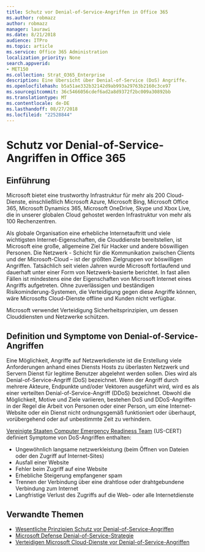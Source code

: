 ```yaml
---
title: Schutz vor Denial-of-Service-Angriffen in Office 365
ms.author: robmazz
author: robmazz
manager: laurawi
ms.date: 8/21/2018
audience: ITPro
ms.topic: article
ms.service: Office 365 Administration
localization_priority: None
search.appverid:
- MET150
ms.collection: Strat_O365_Enterprise
description: Eine Übersicht über Denial-of-Service (DoS) Angriffe.
ms.openlocfilehash: b5a51ae332b32142d9ab993a29763b2160c3ce97
ms.sourcegitcommit: 36c5466056cdef6ad2a8d9372f2bc009a30892bb
ms.translationtype: MT
ms.contentlocale: de-DE
ms.lasthandoff: 08/27/2018
ms.locfileid: "22528844"
---
```

# <a name="defending-against-denial-of-service-attacks-in-office-365"></a>Schutz vor Denial-of-Service-Angriffen in Office 365

## <a name="introduction"></a>Einführung
Microsoft bietet eine trustworthy Infrastruktur für mehr als 200 Cloud-Dienste, einschließlich Microsoft Azure, Microsoft Bing, Microsoft Office 365, Microsoft Dynamics 365, Microsoft OneDrive, Skype und Xbox Live, die in unserer globalen Cloud gehostet werden Infrastruktur von mehr als 100 Rechenzentren.

Als globale Organisation eine erhebliche Internetauftritt und viele wichtigsten Internet-Eigenschaften, die Clouddienste bereitstellen, ist Microsoft eine große, allgemeine Ziel für Hacker und andere böswilligen Personen. Die Netzwerk - Schicht für die Kommunikation zwischen Clients und der Microsoft-Cloud – ist der größten Zielgruppen vor böswilligen Angriffen. Tatsächlich seit vielen Jahren wurde Microsoft fortlaufend und dauerhaft unter einer Form von Netzwerk-basierte berichtet. In fast allen Fällen ist mindestens eine der Eigenschaften von Microsoft Internet eines Angriffs aufgetreten. Ohne zuverlässigen und beständigen Risikominderung-Systemen, die Verteidigung gegen diese Angriffe können, wäre Microsofts Cloud-Dienste offline und Kunden nicht verfügbar.

Microsoft verwendet Verteidigung Sicherheitsprinzipien, um dessen Clouddiensten und Netzwerke schützen. 

## <a name="definition-and-symptoms-of-denial-of-service-attacks"></a>Definition und Symptome von Denial-of-Service-Angriffen
Eine Möglichkeit, Angriffe auf Netzwerkdienste ist die Erstellung viele Anforderungen anhand eines Diensts Hosts zu überlasten Netzwerk und Servern Dienst für legitime Benutzer abgelehnt werden sollen. Dies wird als Denial-of-Service-Angriff (DoS) bezeichnet. Wenn der Angriff durch mehrere Akteure, Endpunkte und/oder Vektoren ausgeführt wird, wird es als einer verteilten Denial-of-Service-Angriff (DDoS) bezeichnet. Obwohl die Möglichkeit, Motive und Ziele variieren, bestehen DoS und DDoS-Angriffen in der Regel die Arbeit von Personen oder einer Person, um eine Internet-Website oder ein Dienst nicht ordnungsgemäß funktioniert oder überhaupt, vorübergehend oder auf unbestimmte Zeit zu verhindern.

[Vereinigte Staaten Computer Emergency Readiness Team](https://www.us-cert.gov/) (US-CERT) definiert Symptome von DoS-Angriffen enthalten:
- Ungewöhnlich langsame netzwerkleistung (beim Öffnen von Dateien oder den Zugriff auf Internet-Sites)
- Ausfall einer Website
- Fehler beim Zugriff auf eine Website
- Erhebliche Steigerung empfangener spam
- Trennen der Verbindung über eine drahtlose oder drahtgebundene Verbindung zum Internet
- Langfristige Verlust des Zugriffs auf die Web- oder alle Internetdienste

## <a name="related-topics"></a>Verwandte Themen
- [Wesentliche Prinzipien Schutz vor Denial-of-Service-Angriffen](office-365-core-principles-of-defense-against-dos-attacks.md)
- [Microsoft Defense Denial-of-Service-Strategie](office-365-microsoft-dos-defense-strategy.md)
- [Verteidigen Microsoft Cloud-Dienste vor Denial-of-Service-Angriffen](office-365-defending-cloud-services-against-dos-attacks.md)
